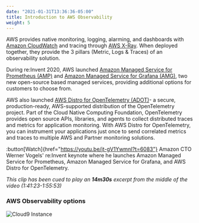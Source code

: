 ```yaml
---
date: "2021-01-31T13:36:36-05:00"
title: Introduction to AWS Observability
weight: 5
---
```


AWS provides native monitoring, logging, alarming, and dashboards with [Amazon CloudWatch](https://aws.amazon.com/cloudwatch/) and tracing through [AWS X-Ray](https://aws.amazon.com/xray/). When deployed together, they provide the 3 pillars (Metric, Logs & Traces) of an observability solution. 

During re\:Invent 2020, AWS launched [Amazon Managed Service for Prometheus (AMP)](https://aws.amazon.com/prometheus/) and [Amazon Managed Service for Grafana (AMG)](https://aws.amazon.com/grafana/), two new open-source based managed services, providing additional options for customers to choose from.

AWS also launched [AWS Distro for OpenTelemetry (ADOT)](https://aws-otel.github.io/)- a secure, production-ready, AWS-supported distribution of the OpenTelemetry project. Part of the Cloud Native Computing Foundation, OpenTelemetry provides open source APIs, libraries, and agents to collect distributed traces and metrics for application monitoring. With AWS Distro for OpenTelemetry, you can instrument your applications just once to send correlated metrics and traces to multiple AWS and Partner monitoring solutions.

:button[Watch]{href="https://youtu.be/jt-gV1YwmnI?t=6083"} Amazon CTO Werner Vogels' re\:Invent keynote where he launches Amazon Managed Service for Prometheus, Amazon Managed Service for Grafana, and AWS Distro for OpenTelemetry.

_This clip has been cued to play an **14m30s** excerpt from the middle of the video (1:41:23-1:55:53)_

### AWS Observability options

![Cloud9 Instance](/images/intro/aws-observability.png?classes=shadow)
